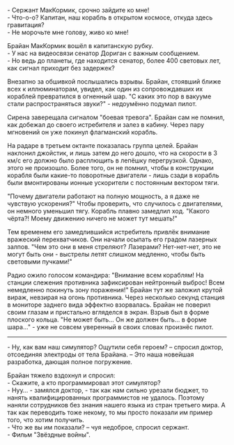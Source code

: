 \- Сержант МакКормик, срочно зайдите ко мне!  
\- Что-о-о? Капитан, наш корабль в открытом космосе, откуда здесь гравитация?  
\- Не морочьте мне голову, живо ко мне!

Брайан МакКормик вошёл в капитанскую рубку.  
\- У нас на видеосвязи сенатор Дориган с важным сообщением.  
\- Но ведь до планеты, где находится сенатор, более 400 световых лет, как сигнал приходит без задержек?

Внезапно за обшивкой послышались взрывы. Брайан, стоявший ближе всех к иллюминаторам, увидел, как один из сопровождавших их кораблей превратился в огненный шар. "С каких это пор в вакууме стали распространяться звуки?" - недоумённо подумал пилот.

Сирена заверещала сигналом "боевая тревога". Брайан сам не помнил, как добежал до своего истребителя и залез в кабину. Через пару мгновений он уже покинул флагманский корабль.

На радаре в третьем октанте показалась группа целей. Брайан наклонил джойстик, и лишь затем до него дошло, что на скорости в 3 км/c его должно было расплющить в лепёшку перегрузкой. Однако, этого не произошло. Более того, он не помнил, чтобы в конструкции корабля были какие-то поворотные двигатели - лишь сзади в корабль были вмонтированы ионные ускорители с постоянным вектором тяги.

"Почему двигатели работают на полную мощность, а я даже не чувствую ускорения?" Чтобы проверить, что случилось с двигателями, он немного уменьшил тягу. Корабль плавно замедлил ход. "Какого чёрта?! Моему движению ничего не может тут мешать!"

Тем временем его замедлившийся истребитель привлёк внимание вражеский перехватчиков. Они начали осыпать его градом лазерных залпов. "Чем это они в меня стреляют? Лазерами? Нет-нет-нет, это не могут быть они - выстрелы летят слишком медленно, чтобы быть световыми пучками!"

Радио ожило голосом командира: "Внимание всем кораблям! На станции слежения противника зафиксирован нейтронный выброс! Всем немедленно покинуть зону поражения!" Брайан тут же заложил крутой вираж, невзирая на огонь противника. Через несколько секунд станция в мониторе заднего вида эффектно взорвалась. Брайан не поверил своим глазам и пристально вгляделся в экран. Взрыв был в форме плоского кольца. "Не может быть... Он же должен быть... в форме шара..." - уже не совсем уверенный в своих словах произнёс пилот.

***

\- Ну, как вам наш симулятор? Ощутили себя героем? – спросил доктор, отсоединяя электроды от тела Брайана. – Это наша новейшая разработка, дающая полное погружение. 

Брайан тяжело вздохнул и спросил:  
\- Скажите, а кто программировал этот симулятор?  
\- Нуу… - замялся доктор, - так как нам сильно урезали бюджет, то нанять квалифицированных программистов не удалось. Поэтому наняли сотрудников без знания нашего языка из стран третьего мира. А так как переводить тоже некому, то мы просто показали им пример того, что хотим получить.  
\- Что же вы им показали? – чуя недоброе, спросил сержант.  
\- Фильм "Звёздные войны".

